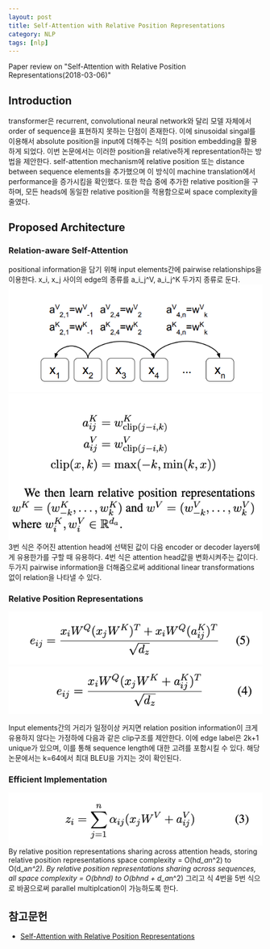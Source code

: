 ```yaml
---
layout: post
title: Self-Attention with Relative Position Representations
category: NLP
tags: [nlp]
---
```


Paper review on "Self-Attention with Relative Position Representations(2018-03-06)"

## Introduction
transformer은 recurrent, convolutional neural network와 달리 모델 자체에서 order of sequence을 표현하지 못하는 단점이 존재한다. 이에 sinusoidal singal를 이용해서 absolute position을 input에 더해주는 식의 position embedding을 활용하게 되었다. 이번 논문에서는 이러한 position을 relative하게 representation하는 방법을 제안한다. self-attention mechanism에 relative position 또는 distance between sequence elements을 추가했으며 이 방식이 machine translation에서 performance을 증가시킴을 확인했다. 또한 학습 중에 추가한 relative position을 구하며, 모든 heads에 동일한 relative position을 적용함으로써 space complexity을 줄였다.

## Proposed Architecture
### Relation-aware Self-Attention
positional information을 담기 위해 input elements간에 pairwise relationships을 이용한다. x_i, x_j 사이의 edge의 종류를 a_i_j^V, a_i_j^K 두가지 종류로 둔다. 
![image-1](/assets/images/self-attention-with-relative-position-representations-1.png)
![image-2](/assets/images/self-attention-with-relative-position-representations-2.png)
3번 식은 주어진 attention head에 선택된 값이 다음 encoder or decoder layers에게 유용한가를 구할 때 유용하다.
4번 식은 attention head값을 변화시켜주는 값이다. 두가지 pairwise information을 더해줌으로써 additional linear transformations 없이 relation을 나타낼 수 있다.

### Relative Position Representations
![image-3](/assets/images/self-attention-with-relative-position-representations-3.png)
![image-4](/assets/images/self-attention-with-relative-position-representations-4.png)

Input elements간의 거리가 일정이상 커지면 relation position information이 크게 유용하지 않다는 가정하에 다음과 같은 clip구조를 제안한다. 이에 edge label은 2k+1 unique가 있으며, 이를 통해 sequence length에 대한 고려를 포함시킬 수 있다. 해당 논문에서는 k=64에서 최대 BLEU을 가지는 것이 확인된다.

### Efficient Implementation
![image-5](/assets/images/self-attention-with-relative-position-representations-5.png)
By relative position representations sharing across attention heads, storing relative position representations space complexity = O(h*d_a*n^2) to O(d_a*n^2). By relative position representations sharing across sequences, all space complexity = O(bhnd) to O(bhnd + d_a*n^2)
그리고 식 4번을 5번 식으로 바꿈으로써 parallel multiplcation이 가능하도록 한다.

## 참고문헌
* [Self-Attention with Relative Position Representations](https://arxiv.org/abs/1706.03762)


